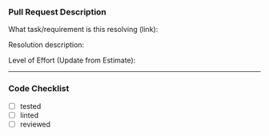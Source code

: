 ### Pull Request Description

What task/requirement is this resolving (link):

Resolution description:

Level of Effort (Update from Estimate):

---

### Code Checklist
- [ ] tested
- [ ] linted
- [ ] reviewed
